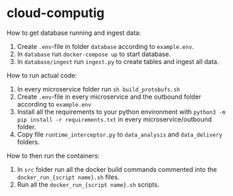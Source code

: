 # cloud-computig

How to get database running and ingest data:

1. Create `.env`-file in folder `database` according to `example.env`.
2. In `database` run `docker-compose up` to start database.
3. In `database/ingest` run `ingest.py` to create tables and ingest all data.


How to run actual code:

1. In every microservice folder run `sh build_protobufs.sh`
2. Create `.env`-file in every microservice and the outbound folder according to `example.env`
3. Install all the requirements to your python environment with `python3 -m pip install -r requirements.txt` in every microservice/outbound folder.
4. Copy file `runtime_interceptor.py` to `data_analysis` and `data_delivery` folders.

How to then run the containers:
1. In `src` folder run all the docker build commands commented into the `docker_run_{script name}.sh` files.
2. Run all the `docker_run_{script name}.sh` scripts.